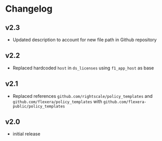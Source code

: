 # Changelog

## v2.3

- Updated description to account for new file path in Github repository

## v2.2

- Replaced hardcoded `host` in `ds_licenses` using `f1_app_host` as base

## v2.1

- Replaced references `github.com/rightscale/policy_templates` and `github.com/flexera/policy_templates` with `github.com/flexera-public/policy_templates`

## v2.0

- initial release

